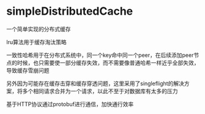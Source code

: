 # simpleDistributedCache
一个简单实现的分布式缓存

lru算法用于缓存淘汰策略

一致性哈希用于在分布式系统中，同一个key命中同一个peer，在后续添加peer节点的时候，也只需要使一部分缓存失效，而不需要像普通哈希一样近乎全部失效，导致缓存雪崩问题

另外因为可能存在缓存击穿和缓存穿透问题，这里采用了singleflight的解决方案，将多个相同请求合并为一个请求，以此不至于对数据库有太多的压力

基于HTTP协议通过protobuf进行通信，加快通行效率


